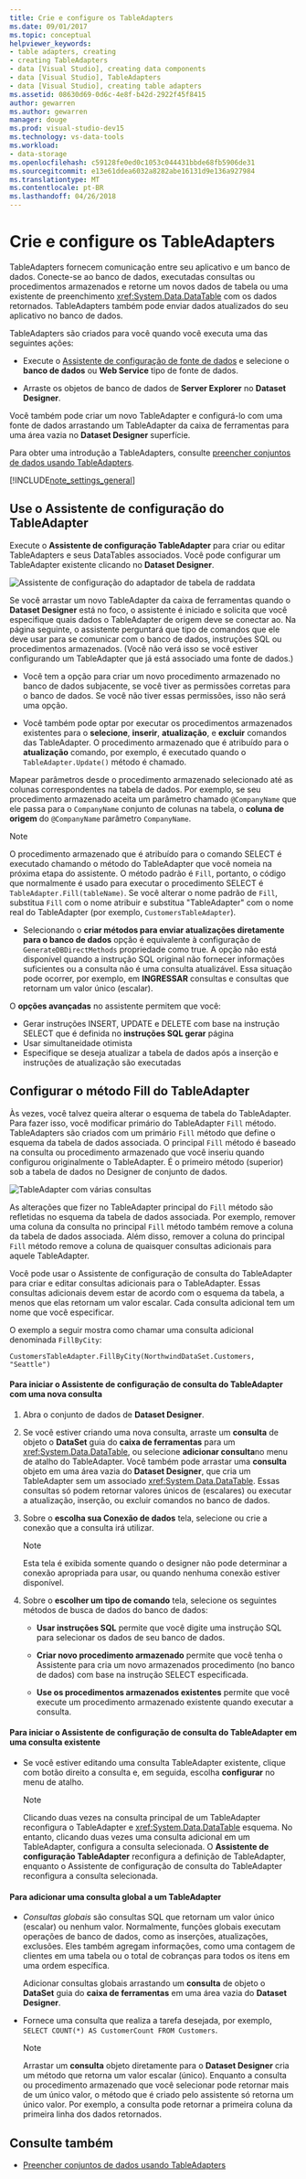 ```yaml
---
title: Crie e configure os TableAdapters
ms.date: 09/01/2017
ms.topic: conceptual
helpviewer_keywords:
- table adapters, creating
- creating TableAdapters
- data [Visual Studio], creating data components
- data [Visual Studio], TableAdapters
- data [Visual Studio], creating table adapters
ms.assetid: 08630d69-0d6c-4e8f-b42d-2922f45f8415
author: gewarren
ms.author: gewarren
manager: douge
ms.prod: visual-studio-dev15
ms.technology: vs-data-tools
ms.workload:
- data-storage
ms.openlocfilehash: c59128fe0ed0c1053c044431bbde68fb5906de31
ms.sourcegitcommit: e13e61ddea6032a8282abe16131d9e136a927984
ms.translationtype: MT
ms.contentlocale: pt-BR
ms.lasthandoff: 04/26/2018
---
```

# <a name="create-and-configure-tableadapters"></a>Crie e configure os TableAdapters
TableAdapters fornecem comunicação entre seu aplicativo e um banco de dados. Conecte-se ao banco de dados, executadas consultas ou procedimentos armazenados e retorne um novos dados de tabela ou uma existente de preenchimento <xref:System.Data.DataTable> com os dados retornados. TableAdapters também pode enviar dados atualizados do seu aplicativo no banco de dados.

TableAdapters são criados para você quando você executa uma das seguintes ações:

-   Execute o [Assistente de configuração de fonte de dados](../data-tools/media/data-source-configuration-wizard.png) e selecione o **banco de dados** ou **Web Service** tipo de fonte de dados.

-   Arraste os objetos de banco de dados de **Server Explorer** no **Dataset Designer**.

Você também pode criar um novo TableAdapter e configurá-lo com uma fonte de dados arrastando um TableAdapter da caixa de ferramentas para uma área vazia no **Dataset Designer** superfície.

Para obter uma introdução a TableAdapters, consulte [preencher conjuntos de dados usando TableAdapters](../data-tools/fill-datasets-by-using-tableadapters.md).

[!INCLUDE[note_settings_general](../data-tools/includes/note_settings_general_md.md)]

## <a name="use-the-tableadapter-configuration-wizard"></a>Use o Assistente de configuração do TableAdapter
Execute o **Assistente de configuração TableAdapter** para criar ou editar TableAdapters e seus DataTables associados. Você pode configurar um TableAdapter existente clicando no **Dataset Designer**.

![Assistente de configuração do adaptador de tabela de raddata](../data-tools/media/raddata-table-adapter-configuration-wizard.png "raddata Assistente de configuração do adaptador de tabela")

Se você arrastar um novo TableAdapter da caixa de ferramentas quando o **Dataset Designer** está no foco, o assistente é iniciado e solicita que você especifique quais dados o TableAdapter de origem deve se conectar ao. Na página seguinte, o assistente perguntará que tipo de comandos que ele deve usar para se comunicar com o banco de dados, instruções SQL ou procedimentos armazenados. (Você não verá isso se você estiver configurando um TableAdapter que já está associado uma fonte de dados.)

-   Você tem a opção para criar um novo procedimento armazenado no banco de dados subjacente, se você tiver as permissões corretas para o banco de dados. Se você não tiver essas permissões, isso não será uma opção.

-   Você também pode optar por executar os procedimentos armazenados existentes para o **selecione**, **inserir**, **atualização**, e **excluir** comandos das TableAdapter. O procedimento armazenado que é atribuído para o **atualização** comando, por exemplo, é executado quando o `TableAdapter.Update()` método é chamado.

Mapear parâmetros desde o procedimento armazenado selecionado até as colunas correspondentes na tabela de dados. Por exemplo, se seu procedimento armazenado aceita um parâmetro chamado `@CompanyName` que ele passa para o `CompanyName` conjunto de colunas na tabela, o **coluna de origem** do `@CompanyName` parâmetro `CompanyName`.

> [!NOTE]
>  O procedimento armazenado que é atribuído para o comando SELECT é executado chamando o método do TableAdapter que você nomeia na próxima etapa do assistente. O método padrão é `Fill`, portanto, o código que normalmente é usado para executar o procedimento SELECT é `TableAdapter.Fill(tableName)`. Se você alterar o nome padrão de `Fill`, substitua `Fill` com o nome atribuir e substitua "TableAdapter" com o nome real do TableAdapter (por exemplo, `CustomersTableAdapter`).

-   Selecionando o **criar métodos para enviar atualizações diretamente para o banco de dados** opção é equivalente à configuração de `GenerateDBDirectMethods` propriedade como true. A opção não está disponível quando a instrução SQL original não fornecer informações suficientes ou a consulta não é uma consulta atualizável. Essa situação pode ocorrer, por exemplo, em **INGRESSAR** consultas e consultas que retornam um valor único (escalar).

O **opções avançadas** no assistente permitem que você:
- Gerar instruções INSERT, UPDATE e DELETE com base na instrução SELECT que é definida no **instruções SQL gerar** página
- Usar simultaneidade otimista
- Especifique se deseja atualizar a tabela de dados após a inserção e instruções de atualização são executadas

## <a name="configure-a-tableadapters-fill-method"></a>Configurar o método Fill do TableAdapter
Às vezes, você talvez queira alterar o esquema de tabela do TableAdapter. Para fazer isso, você modificar primário do TableAdapter `Fill` método. TableAdapters são criados com um primário `Fill` método que define o esquema da tabela de dados associada. O principal `Fill` método é baseado na consulta ou procedimento armazenado que você inseriu quando configurou originalmente o TableAdapter. É o primeiro método (superior) sob a tabela de dados no Designer de conjunto de dados.

![TableAdapter com várias consultas](../data-tools/media/tableadapter.gif "TableAdapter")

As alterações que fizer no TableAdapter principal do `Fill` método são refletidas no esquema da tabela de dados associada. Por exemplo, remover uma coluna da consulta no principal `Fill` método também remove a coluna da tabela de dados associada. Além disso, remover a coluna do principal `Fill` método remove a coluna de quaisquer consultas adicionais para aquele TableAdapter.

Você pode usar o Assistente de configuração de consulta do TableAdapter para criar e editar consultas adicionais para o TableAdapter. Essas consultas adicionais devem estar de acordo com o esquema da tabela, a menos que elas retornam um valor escalar.  Cada consulta adicional tem um nome que você especificar.

O exemplo a seguir mostra como chamar uma consulta adicional denominada `FillByCity`:

`CustomersTableAdapter.FillByCity(NorthwindDataSet.Customers, "Seattle")`

#### <a name="to-start-the-tableadapter-query-configuration-wizard-with-a-new-query"></a>Para iniciar o Assistente de configuração de consulta do TableAdapter com uma nova consulta

1.  Abra o conjunto de dados de **Dataset Designer**.

2.  Se você estiver criando uma nova consulta, arraste um **consulta** de objeto o **DataSet** guia do **caixa de ferramentas** para um <xref:System.Data.DataTable>, ou selecione **adicionar consulta**no menu de atalho do TableAdapter. Você também pode arrastar uma **consulta** objeto em uma área vazia do **Dataset Designer**, que cria um TableAdapter sem um associado <xref:System.Data.DataTable>. Essas consultas só podem retornar valores únicos de (escalares) ou executar a atualização, inserção, ou excluir comandos no banco de dados.

3.  Sobre o **escolha sua Conexão de dados** tela, selecione ou crie a conexão que a consulta irá utilizar.

    > [!NOTE]
    >  Esta tela é exibida somente quando o designer não pode determinar a conexão apropriada para usar, ou quando nenhuma conexão estiver disponível.

4.  Sobre o **escolher um tipo de comando** tela, selecione os seguintes métodos de busca de dados do banco de dados:

    -   **Usar instruções SQL** permite que você digite uma instrução SQL para selecionar os dados de seu banco de dados.

    -   **Criar novo procedimento armazenado** permite que você tenha o Assistente para cria um novo armazenados procedimento (no banco de dados) com base na instrução SELECT especificada.

    -   **Use os procedimentos armazenados existentes** permite que você execute um procedimento armazenado existente quando executar a consulta.

#### <a name="to-start-the-tableadapter-query-configuration-wizard-on-an-existing-query"></a>Para iniciar o Assistente de configuração de consulta do TableAdapter em uma consulta existente

-   Se você estiver editando uma consulta TableAdapter existente, clique com botão direito a consulta e, em seguida, escolha **configurar** no menu de atalho.

    > [!NOTE]
    >  Clicando duas vezes na consulta principal de um TableAdapter reconfigura o TableAdapter e <xref:System.Data.DataTable> esquema. No entanto, clicando duas vezes uma consulta adicional em um TableAdapter, configura a consulta selecionada. O **Assistente de configuração TableAdapter** reconfigura a definição de TableAdapter, enquanto o Assistente de configuração de consulta do TableAdapter reconfigura a consulta selecionada.

#### <a name="to-add-a-global--query-to-a-tableadapter"></a>Para adicionar uma consulta global a um TableAdapter

-   *Consultas globais* são consultas SQL que retornam um valor único (escalar) ou nenhum valor. Normalmente, funções globais executam operações de banco de dados, como as inserções, atualizações, exclusões. Eles também agregam informações, como uma contagem de clientes em uma tabela ou o total de cobranças para todos os itens em uma ordem específica.

     Adicionar consultas globais arrastando um **consulta** de objeto o **DataSet** guia do **caixa de ferramentas** em uma área vazia do **Dataset Designer**.

-   Fornece uma consulta que realiza a tarefa desejada, por exemplo, `SELECT COUNT(*) AS CustomerCount FROM Customers`.

    > [!NOTE]
    >  Arrastar um **consulta** objeto diretamente para o **Dataset Designer** cria um método que retorna um valor escalar (único). Enquanto a consulta ou procedimento armazenado que você selecionar pode retornar mais de um único valor, o método que é criado pelo assistente só retorna um único valor. Por exemplo, a consulta pode retornar a primeira coluna da primeira linha dos dados retornados.

## <a name="see-also"></a>Consulte também

- [Preencher conjuntos de dados usando TableAdapters](../data-tools/fill-datasets-by-using-tableadapters.md)